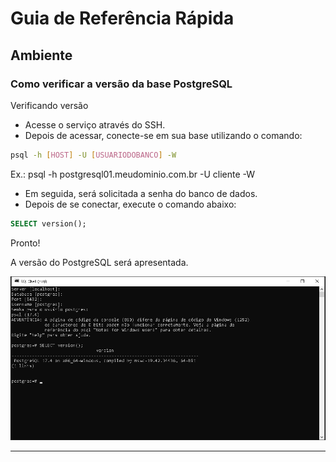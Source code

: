 # Guia de Referência Rápida

## Ambiente

### Como verificar a versão da base PostgreSQL

Verificando versão

- Acesse o serviço através do SSH.
- Depois de acessar, conecte-se em sua base utilizando o comando:

```bash
psql -h [HOST] -U [USUARIODOBANCO] -W
```

Ex.: psql -h postgresql01.meudominio.com.br -U cliente -W

- Em seguida, será solicitada a senha do banco de dados.
- Depois de se conectar, execute o comando abaixo:

```sql
SELECT version();
```

Pronto!

A versão do PostgreSQL será apresentada.

![Tela com informação da versão do PostgreSQL](./images/TelaVersaoBasePostgreSQL.png)

---
